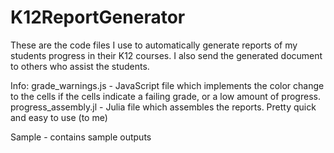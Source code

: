 # K12ReportGenerator
These are the code files I use to automatically generate reports of my students progress in their K12 courses. I also send the generated document to others who assist the students. 

Info:
grade_warnings.js - JavaScript file which implements the color change to the cells if the cells indicate a failing grade, or a low amount of progress.
progress_assembly.jl - Julia file which assembles the reports. Pretty quick and easy to use (to me)

Sample - contains sample outputs 
